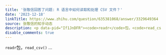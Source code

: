 ```yaml
---
title: '张敬信回答了问题: R 语言中如何读取和处理 CSV 文件？'
date: '2023-12-18'
linkTitle: https://www.zhihu.com/question/635381068/answer/3329649364
source: 张敬信的知乎动态
description: <p data-pid="If1JnDFR"><code>readr</code>包，<code>read_csv()</code> ...
disable_comments: true
---
```

<p data-pid="If1JnDFR"><code>readr</code>包，<code>read_csv()</code> ...
